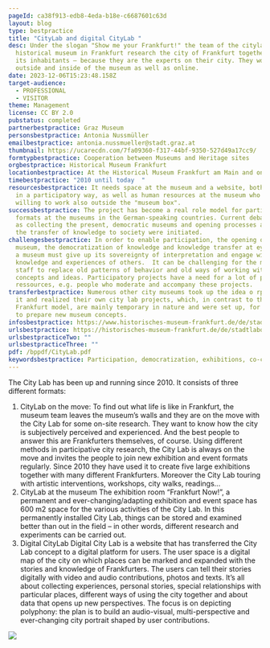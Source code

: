 ```yaml
---
pageId: ca38f913-edb8-4eda-b18e-c6687601c63d
layout: blog
type: bestpractice
title: "CityLab and digital CityLab "
desc: Under the slogan "Show me your Frankfurt!" the team of the citylab of the
  historical museum in Frankfurt research the city of Frankfurt together with
  its inhabitants – because they are the experts on their city. They work
  outside and inside of the museum as well as online.
date: 2023-12-06T15:23:48.158Z
target-audience:
  - PROFESSIONAL
  - VISITOR
theme: Management
license: CC BY 2.0
pubstatus: completed
partnerbestpractice: Graz Museum
personsbestpractice: Antonia Nussmüller
emailbestpractice: antonia.nussmueller@stadt.graz.at
thumbnail: https://ucarecdn.com/7fa09360-f317-44bf-9350-527d49a17cc9/
formtypbestpractice: Cooperation between Museums and Heritage sites
orgbestpractice: Historical Museum Frankfurt
locationbestpractice: At the Historical Museum Frankfurt am Main and online
timebestpractice: "2010 until today  "
resourcesbestpractice: It needs space at the museum and a website, both designed
  in a participatory way, as well as human resources at the museum who are
  willing to work also outside the "museum box".
successbestpractice: The project has become a real role model for participatory
  formats at the museums in the German-speaking countries. Current debates such
  as collecting the present, democratic museums and opening processes as well as
  the transfer of knowledge to society were initiated.
challengesbestpractice: In order to enable participation, the opening of the
  museum, the democratization of knowledge and knowledge transfer at eye level,
  a museum must give up its sovereignty of interpretation and engage with the
  knowledge and experiences of others.  It can be challenging for the museum
  staff to replace old patterns of behavior and old ways of working with new
  concepts and ideas. Participatory projects have a need for a lot of personell
  ressources, e.g. people who moderate and accompany these projects.
transferbestpractice: Numerous other city museums took up the idea o rparts of
  it and realized their own city lab projects, which, in contrast to the
  Frankfurt model, are mainly temporary in nature and were set up, for example,
  to prepare new museum concepts.
infosbestpractice: https://www.historisches-museum-frankfurt.de/de/stadtlabor?language=en
urlsbestpractice: https://historisches-museum-frankfurt.de/de/stadtlabor-archiv?language=en
urlsbestpracticeTwo: ""
urlsbestpracticeThree: ""
pdf: /bppdf/CityLab.pdf
keywordsbestpractice: Participation, democratization, exhibitions, co-creation
---
```

The City Lab has been up and running since 2010. It consists of three different formats:

1. CityLab on the move: To find out what life is like in Frankfurt, the museum team leaves the museum’s walls and they are on the move with the City Lab for some on-site research. They want to know how the city is subjectively perceived and experienced. And the best people to answer this are Frankfurters themselves, of course. Using different methods in participative city research, the City Lab is always on the move and invites the people to join new exhibition and event formats regularly. Since 2010 they have used it to create five large exhibitions together with many different Frankfurters. Moreover the City Lab touring with artistic interventions, workshops, city walks, readings...
2. CityLab at the museum
   The exhibition room “Frankfurt Now!”, a permanent and ever-changing/adapting exhibition and event space has 600 m2 space for the various activities of the City Lab. In this permanently installed City Lab, things can be stored and examined better than out in the field – in other words, different research and experiments can be carried out.
3. Digital CityLab
   Digital City Lab is a website that has transferred the City Lab concept to a digital platform for users. The user space is a digital map of the city on which places can be marked and expanded with the stories and knowledge of Frankfurters. The users can tell their stories digitally with video and audio contributions, photos and texts. It’s all about collecting experiences, personal stories, special relationships with particular places, different ways of using the city together and about data that opens up new perspectives. The focus is on depicting polyphony: the plan is to build an audio-visual, multi-perspective and ever-changing city portrait shaped by user contributions.

![](https://ucarecdn.com/f213517d-5760-447a-b3b3-7e44ff2e0fd6/)
